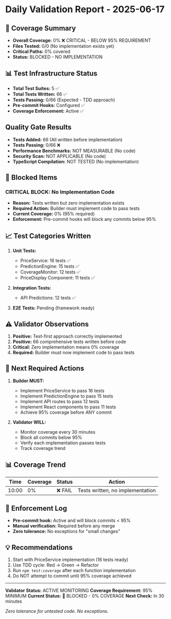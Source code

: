# Daily Validation Report - 2025-06-17

## 🚨 Coverage Summary
- **Overall Coverage:** 0% ❌ CRITICAL - BELOW 95% REQUIREMENT
- **Files Tested:** 0/0 (No implementation exists yet)
- **Critical Paths:** 0% covered
- **Status:** BLOCKED - NO IMPLEMENTATION

## 📊 Test Infrastructure Status
- **Total Test Suites:** 5 ✅
- **Total Tests Written:** 66 ✅
- **Tests Passing:** 0/66 (Expected - TDD approach)
- **Pre-commit Hooks:** Configured ✅
- **Coverage Enforcement:** Active ✅

## Quality Gate Results
- **Tests Added:** 66 (All written before implementation)
- **Tests Passing:** 0/66 ❌
- **Performance Benchmarks:** NOT MEASURABLE (No code)
- **Security Scan:** NOT APPLICABLE (No code)
- **TypeScript Compilation:** NOT TESTED (No implementation)

## 🛑 Blocked Items
### CRITICAL BLOCK: No Implementation Code
- **Reason:** Tests written but zero implementation exists
- **Required Action:** Builder must implement code to pass tests
- **Current Coverage:** 0% (95% required)
- **Enforcement:** Pre-commit hooks will block any commits below 95%

## 📈 Test Categories Written
1. **Unit Tests:**
   - PriceService: 16 tests ✅
   - PredictionEngine: 15 tests ✅
   - CoverageMonitor: 12 tests ✅
   - PriceDisplay Component: 11 tests ✅

2. **Integration Tests:**
   - API Predictions: 12 tests ✅

3. **E2E Tests:** Pending (framework ready)

## ⚠️ Validator Observations
1. **Positive:** Test-first approach correctly implemented
2. **Positive:** 66 comprehensive tests written before code
3. **Critical:** Zero implementation means 0% coverage
4. **Required:** Builder must now implement code to pass tests

## 🎯 Next Required Actions
1. **Builder MUST:**
   - Implement PriceService to pass 16 tests
   - Implement PredictionEngine to pass 15 tests
   - Implement API routes to pass 12 tests
   - Implement React components to pass 11 tests
   - Achieve 95% coverage before ANY commit

2. **Validator WILL:**
   - Monitor coverage every 30 minutes
   - Block all commits below 95%
   - Verify each implementation passes tests
   - Track coverage trend

## 📊 Coverage Trend
| Time | Coverage | Status | Action |
|------|----------|--------|---------|
| 10:00 | 0% | ❌ FAIL | Tests written, no implementation |

## 🚫 Enforcement Log
- **Pre-commit hook:** Active and will block commits < 95%
- **Manual verification:** Required before any merge
- **Zero tolerance:** No exceptions for "small changes"

## 💡 Recommendations
1. Start with PriceService implementation (16 tests ready)
2. Use TDD cycle: Red → Green → Refactor
3. Run `npm test:coverage` after each function implementation
4. Do NOT attempt to commit until 95% coverage achieved

---

**Validator Status:** ACTIVE MONITORING
**Coverage Requirement:** 95% MINIMUM
**Current Status:** 🚨 BLOCKED - 0% COVERAGE
**Next Check:** In 30 minutes

*Zero tolerance for untested code. No exceptions.*